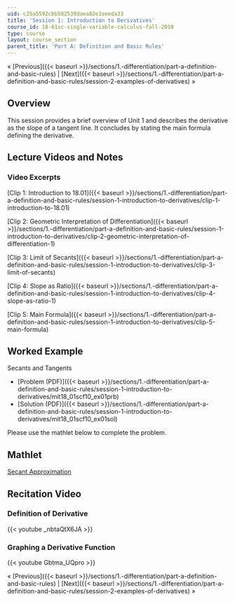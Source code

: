 ```yaml
---
uid: c25a5592cbb582539daea82e3aeeda33
title: 'Session 1: Introduction to Derivatives'
course_id: 18-01sc-single-variable-calculus-fall-2010
type: course
layout: course_section
parent_title: 'Part A: Definition and Basic Rules'
---
```


« [Previous]({{< baseurl >}}/sections/1.-differentiation/part-a-definition-and-basic-rules) | [Next]({{< baseurl >}}/sections/1.-differentiation/part-a-definition-and-basic-rules/session-2-examples-of-derivatives) »

Overview
--------

This session provides a brief overview of Unit 1 and describes the derivative as the slope of a tangent line. It concludes by stating the main formula defining the derivative.

Lecture Videos and Notes
------------------------

### Video Excerpts

[Clip 1: Introduction to 18.01]({{< baseurl >}}/sections/1.-differentiation/part-a-definition-and-basic-rules/session-1-introduction-to-derivatives/clip-1-introduction-to-18.01)

[Clip 2: Geometric Interpretation of Differentiation]({{< baseurl >}}/sections/1.-differentiation/part-a-definition-and-basic-rules/session-1-introduction-to-derivatives/clip-2-geometric-interpretation-of-differentiation-1)

[Clip 3: Limit of Secants]({{< baseurl >}}/sections/1.-differentiation/part-a-definition-and-basic-rules/session-1-introduction-to-derivatives/clip-3-limit-of-secants)

[Clip 4: Slope as Ratio]({{< baseurl >}}/sections/1.-differentiation/part-a-definition-and-basic-rules/session-1-introduction-to-derivatives/clip-4-slope-as-ratio-1)

[Clip 5: Main Formula]({{< baseurl >}}/sections/1.-differentiation/part-a-definition-and-basic-rules/session-1-introduction-to-derivatives/clip-5-main-formula)

Worked Example
--------------

Secants and Tangents

*   [Problem (PDF)]({{< baseurl >}}/sections/1.-differentiation/part-a-definition-and-basic-rules/session-1-introduction-to-derivatives/mit18_01scf10_ex01prb)
*   [Solution (PDF)]({{< baseurl >}}/sections/1.-differentiation/part-a-definition-and-basic-rules/session-1-introduction-to-derivatives/mit18_01scf10_ex01sol)

Please use the mathlet below to complete the problem.

Mathlet
-------

[Secant Approximation](/ans7870/18/18.01SC/f10/mathlets/secantApproximation.html "Open in a new window.")

Recitation Video
----------------

### Definition of Derivative

{{< youtube _nbtaQtX6JA >}}

### Graphing a Derivative Function

{{< youtube Gbtma_UQpro >}}

« [Previous]({{< baseurl >}}/sections/1.-differentiation/part-a-definition-and-basic-rules) | [Next]({{< baseurl >}}/sections/1.-differentiation/part-a-definition-and-basic-rules/session-2-examples-of-derivatives) »